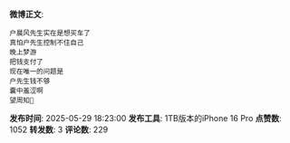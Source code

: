 **微博正文**: 
```
户晨风先生实在是想买车了
真怕户先生控制不住自己
晚上梦游
把钱支付了
现在唯一的问题是
户先生钱不够
囊中羞涩啊
望周知🙏
```
**发布时间**: 2025-05-29 18:23:00
**发布工具**: 1TB版本的iPhone 16 Pro
**点赞数**: 1052
**转发数**: 3
**评论数**: 229
